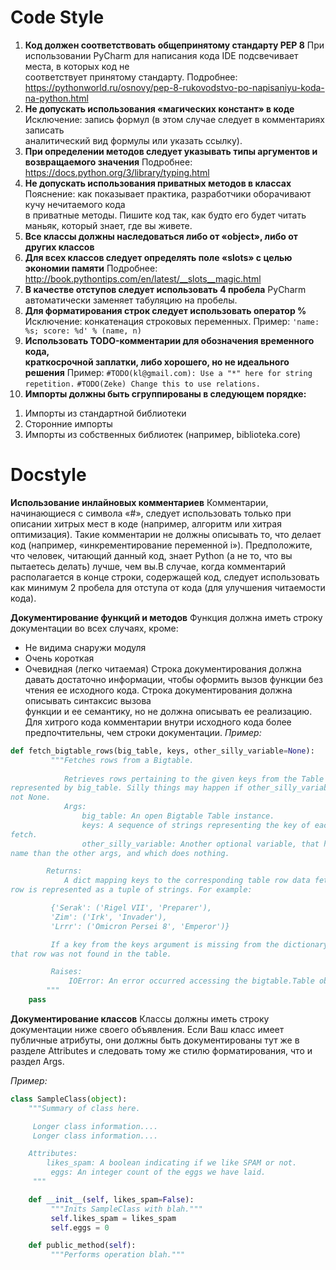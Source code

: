 # Code Style

1.  **Код	должен	соответствовать общепринятому стандарту	PEP	8**
При	использовании	PyCharm	для	написания	кода IDE	подсвечивает	места,	в	которых	код	не	
соответствует	принятому	стандарту.
Подробнее:	https://pythonworld.ru/osnovy/pep-8-rukovodstvo-po-napisaniyu-koda-na-python.html
2. **Не	допускать	использования «магических	констант» в	коде**
Исключение:	запись	формул	(в	этом	случае	следует	в	комментариях записать	
аналитический	вид	формулы	или	указать	ссылку).
3. **При	определении	методов следует	указывать	типы	аргументов	и возвращаемого	значения**
Подробнее:	https://docs.python.org/3/library/typing.html
4. **Не	допускать	использования приватных	методов в	классах**
Пояснение:	как	показывает	практика,	разработчики	оборачивают	кучу	нечитаемого	кода	
в	приватные	методы.	Пишите	код	так,	как	будто	его	будет	читать	маньяк,	который	
знает,	где	вы	живете.
5. **Все	классы должны наследоваться	либо	от	«object»,	либо	от	других	классов**
6. **Для	всех	классов	следует	определять	поле	«__slots__» с	целью экономии памяти**
Подробнее:	http://book.pythontips.com/en/latest/__slots__magic.html
7. **В	качестве	отступов следует	использовать	4	пробела**
PyCharm	автоматически	заменяет	табуляцию	на	пробелы.
8. **Для	форматирования	строк	следует	использовать	оператор	%**
Исключение:	конкатенация	строковых	переменных.
Пример:	
``'name: %s; score: %d' % (name, n)``
9. **Использовать TODO-комментарии для обозначения временного	кода,	
краткосрочной	заплатки,	либо	хорошего,	но	не	идеального	решения**
Пример:
``#TODO(kl@gmail.com): Use a "*" here for string repetition.``
``#TODO(Zeke) Change this to use relations.``
10. **Импорты	должны	быть	сгруппированы	в	следующем	порядке:**
1) Импорты	из	стандартной	библиотеки
2) Сторонние	импорты
3) Импорты	из	собственных	библиотек	(например,	biblioteka.core)




# Docstyle

**Использование	инлайновых	комментариев**
Комментарии,	начинающиеся	с	символа	«#»,	следует	использовать	только	при	описании	хитрых	мест в	коде	(например,	алгоритм	или	хитрая	оптимизация).	Такие	комментарии	не	должны	описывать	то,	что	делает	код	(например,	«инкрементирование	переменной	i»).	Предположите,	что	человек,	читающий	данный	код,	знает	Python	(а	не	то,	что	вы	пытаетесь делать)	лучше,	чем	вы.В	случае,	когда	комментарий	располагается	в	конце	строки,	содержащей	код,	следует	использовать	как	минимум	2	пробела	для	отступа от	кода	(для	улучшения	читаемости	кода).

**Документирование	функций	и	методов**
Функция	должна	иметь	строку	документации	во	всех	случаях,	кроме:
- Не	видима	снаружи	модуля
- Очень	короткая
- Очевидная	(легко	читаемая)
Строка	документирования	должна	давать	достаточно	информации,	чтобы	оформить	вызов	функции	
без	чтения	ее	исходного	кода.	Строка	документирования	должна	описывать	синтаксис	вызова	
функции	и	ее	семантику,	но	не	должна	описывать	ее	реализацию.	Для	хитрого	кода	комментарии	
внутри	исходного	кода	более	предпочтительны,	чем	строки	документации.
*Пример:*
```python
def fetch_bigtable_rows(big_table, keys, other_silly_variable=None):
		 """Fetches rows from a Bigtable.
		
			Retrieves rows pertaining to the given keys from the Table instance
represented by big_table. Silly things may happen if other_silly_variable is
not None.
            Args:
			    big_table: An open Bigtable Table instance.
				keys: A sequence of strings representing the key of each table row to
fetch.
				other_silly_variable: Another optional variable, that has a much longer
name than the other args, and which does nothing.

		Returns:
			A dict mapping keys to the corresponding table row data fetched. Each
row is represented as a tuple of strings. For example:

		 {'Serak': ('Rigel VII', 'Preparer'),
		 'Zim': ('Irk', 'Invader'),
		 'Lrrr': ('Omicron Persei 8', 'Emperor')}

		 If a key from the keys argument is missing from the dictionary, then
that row was not found in the table.

		 Raises:
			 IOError: An error occurred accessing the bigtable.Table object.
 		"""
	pass
```

**Документирование	классов**
Классы	должны	иметь	строку	документации	ниже	своего	объявления.	Если	Ваш	класс	имеет	публичные	атрибуты,	они	должны	быть	документированы тут	же	в	разделе	Attributes	и	следовать	тому	же	стилю	форматирования,	что	и	раздел	Args.

*Пример:*

```python
class SampleClass(object):
	"""Summary of class here.

	 Longer class information....
	 Longer class information....

	Attributes:
 		likes_spam: A boolean indicating if we like SPAM or not.
		 eggs: An integer count of the eggs we have laid.
	 """

	def __init__(self, likes_spam=False):
		 """Inits SampleClass with blah."""
		 self.likes_spam = likes_spam
		 self.eggs = 0

	def public_method(self):
		 """Performs operation blah."""
```



